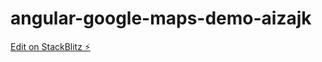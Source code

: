 # angular-google-maps-demo-aizajk

[Edit on StackBlitz ⚡️](https://stackblitz.com/edit/angular-google-maps-demo-aizajk)